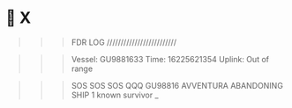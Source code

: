 # 🚀 X

>>> FDR LOG /////////////////////////

>>> Vessel: GU9881633
>>> Time:   16225621354
>>> Uplink: Out of range


>>> SOS SOS SOS QQQ
>>> GU98816 AVVENTURA
>>> ABANDONING SHIP
>>> 1 known survivor
>>> _